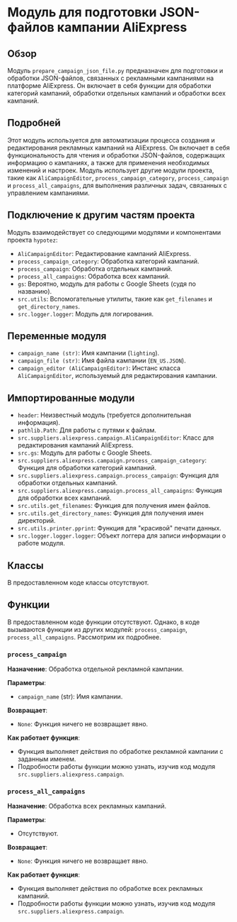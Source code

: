 # Модуль для подготовки JSON-файлов кампании AliExpress

## Обзор

Модуль `prepare_campaign_json_file.py` предназначен для подготовки и обработки JSON-файлов, связанных с рекламными кампаниями на платформе AliExpress. Он включает в себя функции для обработки категорий кампаний, обработки отдельных кампаний и обработки всех кампаний.

## Подробней

Этот модуль используется для автоматизации процесса создания и редактирования рекламных кампаний на AliExpress. Он включает в себя функциональность для чтения и обработки JSON-файлов, содержащих информацию о кампаниях, а также для применения необходимых изменений и настроек. Модуль использует другие модули проекта, такие как `AliCampaignEditor`, `process_campaign_category`, `process_campaign` и `process_all_campaigns`, для выполнения различных задач, связанных с управлением кампаниями.

## Подключение к другим частям проекта

Модуль взаимодействует со следующими модулями и компонентами проекта `hypotez`:

- `AliCampaignEditor`: Редактирование кампаний AliExpress.
- `process_campaign_category`: Обработка категорий кампаний.
- `process_campaign`: Обработка отдельных кампаний.
- `process_all_campaigns`: Обработка всех кампаний.
- `gs`: Вероятно, модуль для работы с Google Sheets (судя по названию).
- `src.utils`: Вспомогательные утилиты, такие как `get_filenames` и `get_directory_names`.
- `src.logger.logger`: Модуль для логирования.

## Переменные модуля

- `campaign_name (str)`: Имя кампании (`lighting`).
- `campaign_file (str)`: Имя файла кампании (`EN_US.JSON`).
- `campaign_editor (AliCampaignEditor)`: Инстанс класса `AliCampaignEditor`, используемый для редактирования кампании.

## Импортированные модули

- `header`: Неизвестный модуль (требуется дополнительная информация).
- `pathlib.Path`: Для работы с путями к файлам.
- `src.suppliers.aliexpress.campaign.AliCampaignEditor`: Класс для редактирования кампаний AliExpress.
- `src.gs`: Модуль для работы с Google Sheets.
- `src.suppliers.aliexpress.campaign.process_campaign_category`: Функция для обработки категорий кампаний.
- `src.suppliers.aliexpress.campaign.process_campaign`: Функция для обработки отдельных кампаний.
- `src.suppliers.aliexpress.campaign.process_all_campaigns`: Функция для обработки всех кампаний.
- `src.utils.get_filenames`: Функция для получения имен файлов.
- `src.utils.get_directory_names`: Функция для получения имен директорий.
- `src.utils.printer.pprint`: Функция для "красивой" печати данных.
- `src.logger.logger.logger`: Объект логгера для записи информации о работе модуля.

## Классы

В предоставленном коде классы отсутствуют.

## Функции

В предоставленном коде функции отсутствуют. Однако, в коде вызываются функции из других модулей: `process_campaign`, `process_all_campaigns`. Рассмотрим их подробнее.

### `process_campaign`

**Назначение**: Обработка отдельной рекламной кампании.

**Параметры**:
- `campaign_name` (str): Имя кампании.

**Возвращает**:
-  `None`: Функция ничего не возвращает явно.

**Как работает функция**:
- Функция выполняет действия по обработке рекламной кампании с заданным именем.
- Подробности работы функции можно узнать, изучив код модуля `src.suppliers.aliexpress.campaign`.

### `process_all_campaigns`

**Назначение**: Обработка всех рекламных кампаний.

**Параметры**:
-  Отсутствуют.

**Возвращает**:
- `None`: Функция ничего не возвращает явно.

**Как работает функция**:
-  Функция выполняет действия по обработке всех рекламных кампаний.
-  Подробности работы функции можно узнать, изучив код модуля `src.suppliers.aliexpress.campaign`.